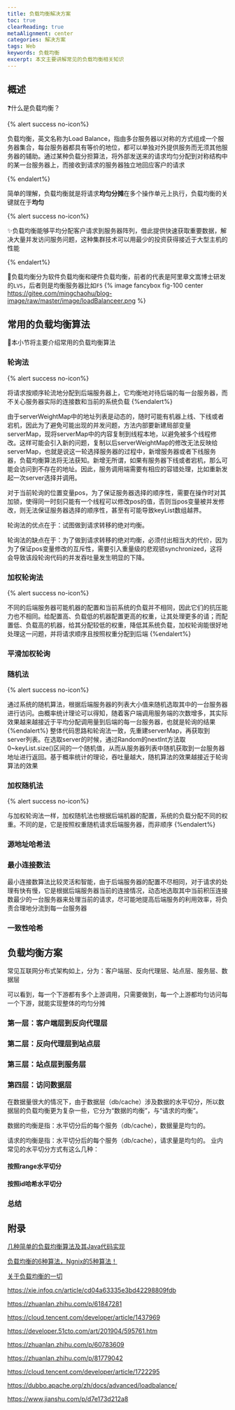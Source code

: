 ```yaml
---
title: 负载均衡解决方案
toc: true
clearReading: true
metaAlignment: center
categories: 解决方案
tags: Web
keywords: 负载均衡
excerpt: 本文主要讲解常见的负载均衡相关知识
---
```

## 概述

:question:什么是负载均衡？

{% alert success no-icon%}

负载均衡，英文名称为Load Balance，指由多台服务器以对称的方式组成一个服务器集合，每台服务器都具有等价的地位，都可以单独对外提供服务而无须其他服务器的辅助。通过某种负载分担算法，将外部发送来的请求均匀分配到对称结构中的某一台服务器上，而接收到请求的服务器独立地回应客户的请求

{% endalert%}

简单的理解，负载均衡就是将请求**均匀分摊**在多个操作单元上执行，负载均衡的关键就在于**均匀**

{% alert success no-icon%}

:sparkles:负载均衡能够平均分配客户请求到服务器阵列，借此提供快速获取重要数据，解决大量并发访问服务问题，这种集群技术可以用最少的投资获得接近于大型主机的性能

{% endalert%}

:book:负载均衡分为软件负载均衡和硬件负载均衡，前者的代表是阿里章文嵩博士研发的`LVS`，后者则是均衡服务器比如`F5`
{% image fancybox fig-100  center https://gitee.com/mingchaohu/blog-image/raw/master/image/loadBalanceer.png %}

## 常用的负载均衡算法
:dart:本小节将主要介绍常用的负载均衡算法
### 轮询法
{% alert success no-icon%}

将请求按顺序轮流地分配到后端服务器上，它均衡地对待后端的每一台服务器，而不关心服务器实际的连接数和当前的系统负载
{%endalert%}

由于serverWeightMap中的地址列表是动态的，随时可能有机器上线、下线或者宕机，因此为了避免可能出现的并发问题，方法内部要新建局部变量serverMap，现将serverMap中的内容复制到线程本地，以避免被多个线程修改。这样可能会引入新的问题，复制以后serverWeightMap的修改无法反映给serverMap，也就是说这一轮选择服务器的过程中，新增服务器或者下线服务器，负载均衡算法将无法获知。新增无所谓，如果有服务器下线或者宕机，那么可能会访问到不存在的地址。因此，服务调用端需要有相应的容错处理，比如重新发起一次server选择并调用。

对于当前轮询的位置变量pos，为了保证服务器选择的顺序性，需要在操作时对其加锁，使得同一时刻只能有一个线程可以修改pos的值，否则当pos变量被并发修改，则无法保证服务器选择的顺序性，甚至有可能导致keyList数组越界。

轮询法的优点在于：试图做到请求转移的绝对均衡。

轮询法的缺点在于：为了做到请求转移的绝对均衡，必须付出相当大的代价，因为为了保证pos变量修改的互斥性，需要引入重量级的悲观锁synchronized，这将会导致该段轮询代码的并发吞吐量发生明显的下降。
### 加权轮询法
{% alert success no-icon%}

不同的后端服务器可能机器的配置和当前系统的负载并不相同，因此它们的抗压能力也不相同。给配置高、负载低的机器配置更高的权重，让其处理更多的请；而配置低、负载高的机器，给其分配较低的权重，降低其系统负载，加权轮询能很好地处理这一问题，并将请求顺序且按照权重分配到后端
{%endalert%}



### 平滑加权轮询



### 随机法
{% alert success no-icon%}

通过系统的随机算法，根据后端服务器的列表大小值来随机选取其中的一台服务器进行访问。由概率统计理论可以得知，随着客户端调用服务端的次数增多，其实际效果越来越接近于平均分配调用量到后端的每一台服务器，也就是轮询的结果
{%endalert%}
整体代码思路和轮询法一致，先重建serverMap，再获取到server列表。在选取server的时候，通过Random的nextInt方法取0~keyList.size()区间的一个随机值，从而从服务器列表中随机获取到一台服务器地址进行返回。基于概率统计的理论，吞吐量越大，随机算法的效果越接近于轮询算法的效果
### 加权随机法
{% alert success no-icon%}

与加权轮询法一样，加权随机法也根据后端机器的配置，系统的负载分配不同的权重。不同的是，它是按照权重随机请求后端服务器，而非顺序
{%endalert%}



### 源地址哈希法



### 最小连接数法

最小连接数算法比较灵活和智能，由于后端服务器的配置不尽相同，对于请求的处理有快有慢，它是根据后端服务器当前的连接情况，动态地选取其中当前积压连接数最少的一台服务器来处理当前的请求，尽可能地提高后端服务的利用效率，将负责合理地分流到每一台服务器

### 一致性哈希



## 负载均衡方案
常见互联网分布式架构如上，分为：客户端层、反向代理层、站点层、服务层、数据层

可以看到，每一个下游都有多个上游调用，只需要做到，每一个上游都均匀访问每一个下游，就能实现整体的均匀分摊
### 第一层：客户端层到反向代理层

### 第二层：反向代理层到站点层

### 第三层：站点层到服务层

### 第四层：访问数据层
在数据量很大的情况下，由于数据层（db/cache）涉及数据的水平切分，所以数据层的负载均衡更为复杂一些，它分为“数据的均衡”，与“请求的均衡”。

数据的均衡是指：水平切分后的每个服务（db/cache），数据量是均匀的。

请求的均衡是指：水平切分后的每个服务（db/cache），请求量是均匀的。
业内常见的水平切分方式有这么几种：
#### 按照range水平切分

#### 按照id哈希水平切分

### 总结
## 附录

[几种简单的负载均衡算法及其Java代码实现](https://www.cnblogs.com/xrq730/p/5154340.html)

[负载均衡的6种算法，Ngnix的5种算法！](https://zhuanlan.zhihu.com/p/68733507)

[关于负载均衡的一切](https://mp.weixin.qq.com/s/xvozZjmn-CvmQMAEAyDc3w)

https://xie.infoq.cn/article/cd04a63335e3bd42298809fdb

https://zhuanlan.zhihu.com/p/61847281

https://cloud.tencent.com/developer/article/1437969

https://developer.51cto.com/art/201904/595761.htm

https://zhuanlan.zhihu.com/p/60783609

https://zhuanlan.zhihu.com/p/81779042

https://cloud.tencent.com/developer/article/1722295

https://dubbo.apache.org/zh/docs/advanced/loadbalance/

https://www.jianshu.com/p/d7e173d212a8
